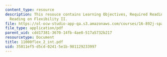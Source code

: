 ```yaml
---
content_type: resource
description: This resouce contains Learning Objectives, Required Reading and Recommended
  Reading on Flexibility II.
file: https://ol-ocw-studio-app-qa.s3.amazonaws.com/courses/16-892j-space-system-architecture-and-design-fall-2004/35811ef5d5cd02415e1b981129233997_11000flex_2_int.pdf
file_type: application/pdf
parent_uid: cdd17381-3670-14fb-4ae8-517a5732b217
resourcetype: Document
title: 11000flex_2_int.pdf
uid: 35811ef5-d5cd-0241-5e1b-981129233997
---
```

